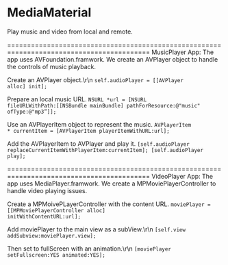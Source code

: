 MediaMaterial
=============

Play music and video from local and remote.

==========================================================================================
MusicPlayer App: The app uses AVFoundation.framwork. We create an AVPlayer object to handle the controls of music playback.

Create an AVPlayer object.\r\n
<code>self.audioPlayer = [[AVPlayer alloc] init];</code>

Prepare an local music URL.
<code>NSURL *url = [NSURL fileURLWithPath:[[NSBundle mainBundle] pathForResource:@"music" ofType:@"mp3”]];</code>

Use an AVPlayerItem object to represent the music.
<code>AVPlayerItem * currentItem = [AVPlayerItem playerItemWithURL:url];</code>
    
Add the AVPlayerItem to AVPlayer and play it.
<code>[self.audioPlayer replaceCurrentItemWithPlayerItem:currentItem];
[self.audioPlayer play];</code>


==========================================================================================
VideoPlayer App: The app uses MediaPlayer.framwork. We create a MPMoviePlayerController to handle video playing issues.

Create a MPMoivePLayerController with the content URL.
<code>moviePlayer = [[MPMoviePlayerController alloc] initWithContentURL:url];</code>

Add moviePlayer to the main view as a subView.\r\n
<code>[self.view addSubview:moviePlayer.view];</code>

Then set to fullScreen with an animation.\r\n
<code>[moviePlayer setFullscreen:YES animated:YES];</code>